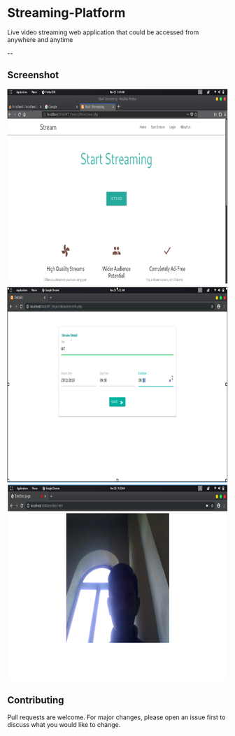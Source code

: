 # Streaming-Platform
Live video streaming web application that could be accessed from anywhere and anytime

--
## Screenshot
<p>
  <img src="https://raw.githubusercontent.com/pandavshyam/Streaming-Platform/main/Screenshots/HomePage.PNG" width="700px" height="450px"/>
  <img src="https://raw.githubusercontent.com/pandavshyam/Streaming-Platform/main/Screenshots/StreamDetails.PNG" width="700px" height="450px"/>
  <img src="https://raw.githubusercontent.com/pandavshyam/Streaming-Platform/main/Screenshots/UserStreamView.PNG" width="700px" height="450px"/>
</p>

## Contributing
Pull requests are welcome. For major changes, please open an issue first to discuss what you would like to change.
